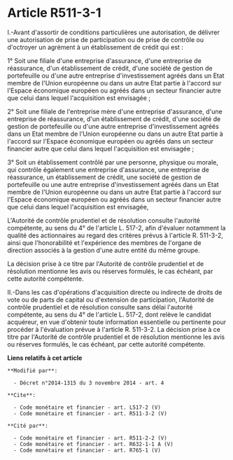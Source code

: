 # Article R511-3-1

I.-Avant d'assortir de conditions particulières une autorisation, de délivrer une autorisation de prise de participation ou
de prise de contrôle ou d'octroyer un agrément à un établissement de crédit qui est : 

1° Soit une filiale d'une entreprise d'assurance, d'une entreprise de réassurance, d'un établissement de crédit, d'une
société de gestion de portefeuille ou d'une autre entreprise d'investissement agréés dans un Etat membre de l'Union
européenne ou dans un autre Etat partie à l'accord sur l'Espace économique européen ou agréés dans un secteur financier autre
que celui dans lequel l'acquisition est envisagée ; 

2° Soit une filiale de l'entreprise mère d'une entreprise d'assurance, d'une entreprise de réassurance, d'un établissement de
crédit, d'une société de gestion de portefeuille ou d'une autre entreprise d'investissement agréés dans un Etat membre de
l'Union européenne ou dans un autre Etat partie à l'accord sur l'Espace économique européen ou agréés dans un secteur
financier autre que celui dans lequel l'acquisition est envisagée ; 

3° Soit un établissement contrôlé par une personne, physique ou morale, qui contrôle également une entreprise d'assurance,
une entreprise de réassurance, un établissement de crédit, une société de gestion de portefeuille ou une autre entreprise
d'investissement agréés dans un Etat membre de l'Union européenne ou dans un autre Etat partie à l'accord sur l'Espace
économique européen ou agréés dans un secteur financier autre que celui dans lequel l'acquisition est envisagée, 

L'Autorité de contrôle prudentiel et de résolution consulte l'autorité compétente, au sens du 4° de l'article L. 517-2, afin
d'évaluer notamment la qualité des actionnaires au regard des critères prévus à l'article R. 511-3-2, ainsi que
l'honorabilité et l'expérience des membres de l'organe de direction associés à la gestion d'une autre entité du même groupe. 

La décision prise à ce titre par l'Autorité de contrôle prudentiel et de résolution mentionne les avis ou réserves formulés,
le cas échéant, par cette autorité compétente. 

II.-Dans les cas d'opérations d'acquisition directe ou indirecte de droits de vote ou de parts de capital ou d'extension de
participation, l'Autorité de contrôle prudentiel et de résolution consulte sans délai l'autorité compétente, au sens du 4° de
l'article L. 517-2, dont relève le candidat acquéreur, en vue d'obtenir toute information essentielle ou pertinente pour
procéder à l'évaluation prévue à l'article R. 511-3-2. La décision prise à ce titre par l'Autorité de contrôle prudentiel et
de résolution mentionne les avis ou réserves formulés, le cas échéant, par cette autorité compétente.

**Liens relatifs à cet article**

	**Modifié par**:

	  - Décret n°2014-1315 du 3 novembre 2014 - art. 4

	**Cite**:

	  - Code monétaire et financier - art. L517-2 (V)
	  - Code monétaire et financier - art. R511-3-2 (V)

	**Cité par**:

	  - Code monétaire et financier - art. R511-2-2 (V)
	  - Code monétaire et financier - art. R632-1-1 A (V)
	  - Code monétaire et financier - art. R765-1 (V)

